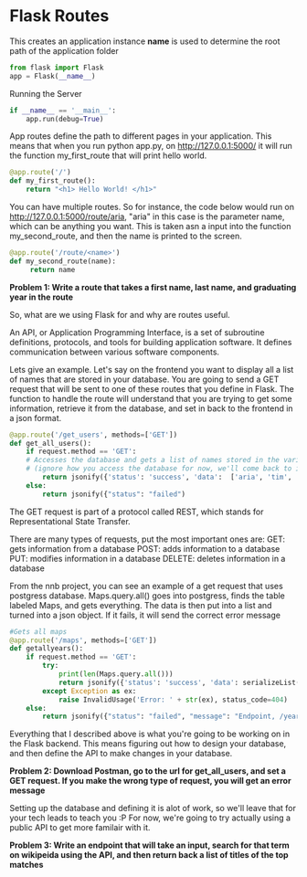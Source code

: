 # Flask Routes

This creates an application instance
__name__ is used to determine the root path of the application folder

```python
from flask import Flask
app = Flask(__name__)
```

Running the Server

```python
if __name__ == '__main__':
	app.run(debug=True)
```

App routes define the path to different pages in your application. This means that when you run python app.py, on http://127.0.0.1:5000/ it will run the function my_first_route that will print hello world. 
```python
@app.route('/')
def my_first_route():
	return "<h1> Hello World! </h1>"
```
You can have multiple routes. So for instance, the code below would run on http://127.0.0.1:5000/route/aria,
"aria" in this case is the parameter name, which can be anything you want. This is taken asn a input into the function my_second_route, and then the name is printed to the screen. 

```python
@app.route('/route/<name>')
def my_second_route(name):
     return name
```

**Problem 1: Write a route that takes a first name, last name, and graduating year in the route**


So, what are we using Flask for and why are routes useful. 

An API, or Application Programming Interface, is a set of subroutine definitions, protocols, and tools for building application software. It defines communication between various software components. 

Lets give an example. Let's say on the frontend you want to display all a list of names that are stored in your database. You are going to send a GET request that will be sent to one of these routes that you define in Flask. The function to handle the route will understand that you are trying to get some information, retrieve it from the database, and set in back to the frontend in a json format. 

```python
@app.route('/get_users', methods=['GET'])
def get_all_users():
    if request.method == 'GET':
    # Accesses the database and gets a list of names stored in the variable called data 
	# (ignore how you access the database for now, we'll come back to it)
	    return jsonify({'status': 'success', 'data':  ['aria', 'tim', 'varun', 'alex']})
    else:
        return jsonify({"status": "failed")
```

The GET request is part of a protocol called REST, which stands for Representational State Transfer. 

There are many types of requests, put the most important ones are: 
	GET: gets information from a database
	POST: adds information to a database
	PUT: modifies information in a database
	DELETE: deletes information in a database

From the nnb project, you can see an example of a get request that uses postgress database. Maps.query.all() goes into postgress, finds the table labeled Maps, and gets everything. The data is then put into a list and turned into a json object. If it fails, it will send the correct error message
```python
#Gets all maps
@app.route('/maps', methods=['GET'])
def getallyears():
    if request.method == 'GET':
        try:
            print(len(Maps.query.all()))
            return jsonify({'status': 'success', 'data': serializeList((Maps.query.all()))})
        except Exception as ex:
            raise InvalidUsage('Error: ' + str(ex), status_code=404)
    else:
        return jsonify({"status": "failed", "message": "Endpoint, /years, needs a GET request"})
```

Everything that I described above is what you're going to be working on in the Flask backend. This means figuring out how to design your database, and then define the API to make changes in your database. 

**Problem 2: Download Postman, go to the url for get_all_users, and set a GET request. If you make the wrong type of request, you will get an error message**

Setting up the database and defining it is alot of work, so we'll leave that for your tech leads to teach you :P 
For now, we're going to try actually using a public API to get more familair with it.

**Problem 3: Write an endpoint that will take an input, search for that term on wikipeida using the API, and then return back a list of titles of the top matches**